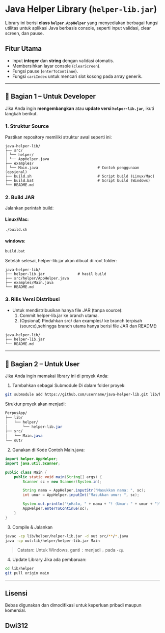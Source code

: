 # Java Helper Library (`helper-lib.jar`)

Library ini berisi **class `helper.AppHelper`** yang menyediakan berbagai fungsi utilitas 
untuk aplikasi Java berbasis console, seperti input validasi, clear screen, dan pause.

## Fitur Utama
- Input **integer** dan **string** dengan validasi otomatis.
- Membersihkan layar console (`clearScreen`).
- Fungsi pause (`enterToContinue`).
- Fungsi `cariIndex` untuk mencari slot kosong pada array generik.

---

## 🔹 Bagian 1 – Untuk Developer

Jika Anda ingin **mengembangkan** atau **update versi `helper-lib.jar`**, ikuti langkah berikut.

### **1. Struktur Source**
Pastikan repository memiliki struktur awal seperti ini:
```
java-helper-lib/
├── src/
│ └── helper/
│ └── AppHelper.java
├── examples/
│ └── Main.java                           # Contoh penggunaan (opsional)
├── build.sh                              # Script build (Linux/Mac)
├── build.bat                             # Script build (Windows)
└── README.md

```
### **2. Build JAR**
Jalankan perintah build:
#### Linux/Mac:
```bash
./build.sh

```
#### windows:
```bash
build.bat

```
Setelah selesai, helper-lib.jar akan dibuat di root folder:
```
java-helper-lib/
├── helper-lib.jar               # hasil build
├── src/helper/AppHelper.java
├── examples/Main.java
└── README.md

```

### 3. Rilis Versi Distribusi
- Untuk mendistribusikan hanya file JAR (tanpa source):
    1. Commit helper-lib.jar ke branch utama.
    2. (Opsional) Pindahkan src/ dan examples/ ke branch terpisah (source),sehingga branch utama hanya berisi file JAR dan README:
```bash
java-helper-lib/
├── helper-lib.jar
└── README.md

```

---

## 🔹 Bagian 2 – Untuk User
Jika Anda ingin memakai library ini di proyek Anda:
1. Tambahkan sebagai Submodule
Di dalam folder proyek:
```bash
git submodule add https://github.com/username/java-helper-lib.git lib/helper

```
Struktur proyek akan menjadi:
```css
PerpusApp/
├── lib/
│   └── helper/
│       └── helper-lib.jar
├── src/
│   └── Main.java
└── out/

```

2. Gunakan di Kode
Contoh Main.java:
```java
import helper.AppHelper;
import java.util.Scanner;

public class Main {
    public static void main(String[] args) {
        Scanner sc = new Scanner(System.in);

        String nama = AppHelper.inputStr("Masukkan nama: ", sc);
        int umur = AppHelper.inputInt("Masukkan umur: ", sc);

        System.out.println("\nHalo, " + nama + "! (Umur: " + umur + ")");
        AppHelper.enterToContinue(sc);
    }
}

```

3. Compile & Jalankan
```bash
javac -cp lib/helper/helper-lib.jar -d out src/**/*.java
java -cp out:lib/helper/helper-lib.jar Main

```
> Catatan: Untuk Windows, ganti `:` menjadi `;` pada `-cp`.

4. Update Library
Jika ada pembaruan:
```bash
cd lib/helper
git pull origin main

```

---

## Lisensi
Bebas digunakan dan dimodifikasi untuk keperluan pribadi maupun komersial.

## Dwi312